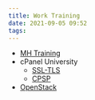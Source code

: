 ```yaml
---
title: Work Training
date: 2021-09-05 09:52
tags:
---
```


* [MH Training](20210905095100-managed-hosting-training.md)
* cPanel University
	* [SSL-TLS](2021-04-14--14-22-53Z--ssl-tls.md)
	* [CPSP](2021-04-14--17-19-36Z--cpsp.md) 
* [OpenStack](20211027133518-openstack.md)
